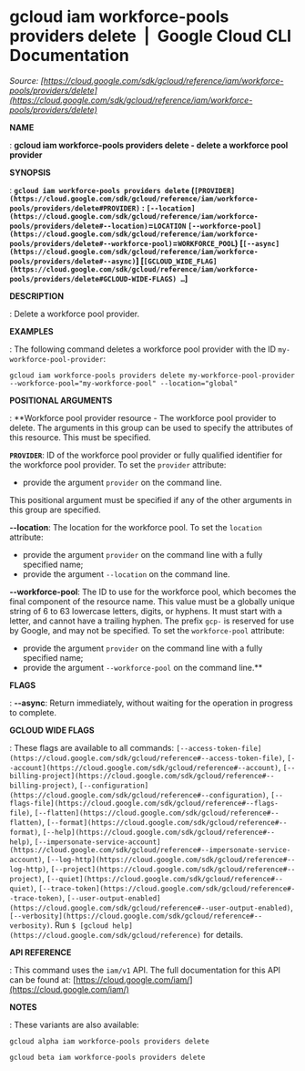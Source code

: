 # gcloud iam workforce-pools providers delete  |  Google Cloud CLI Documentation

*Source: [https://cloud.google.com/sdk/gcloud/reference/iam/workforce-pools/providers/delete](https://cloud.google.com/sdk/gcloud/reference/iam/workforce-pools/providers/delete)*

**NAME**

: **gcloud iam workforce-pools providers delete - delete a workforce pool provider**

**SYNOPSIS**

: **`gcloud iam workforce-pools providers delete` (`[PROVIDER](https://cloud.google.com/sdk/gcloud/reference/iam/workforce-pools/providers/delete#PROVIDER)` : `[--location](https://cloud.google.com/sdk/gcloud/reference/iam/workforce-pools/providers/delete#--location)`=`LOCATION` `[--workforce-pool](https://cloud.google.com/sdk/gcloud/reference/iam/workforce-pools/providers/delete#--workforce-pool)`=`WORKFORCE_POOL`) [`[--async](https://cloud.google.com/sdk/gcloud/reference/iam/workforce-pools/providers/delete#--async)`] [`[GCLOUD_WIDE_FLAG](https://cloud.google.com/sdk/gcloud/reference/iam/workforce-pools/providers/delete#GCLOUD-WIDE-FLAGS) …`]**

**DESCRIPTION**

: Delete a workforce pool provider.

**EXAMPLES**

: The following command deletes a workforce pool provider with the ID
`my-workforce-pool-provider`:

```
gcloud iam workforce-pools providers delete my-workforce-pool-provider --workforce-pool="my-workforce-pool" --location="global"
```

**POSITIONAL ARGUMENTS**

: **Workforce pool provider resource - The workforce pool provider to delete. The
arguments in this group can be used to specify the attributes of this resource.
This must be specified.

**`PROVIDER`**:
ID of the workforce pool provider or fully qualified identifier for the
workforce pool provider.
To set the `provider` attribute:

- provide the argument `provider` on the command line.

This positional argument must be specified if any of the other arguments in this
group are specified.

**--location**:
The location for the workforce pool.
To set the `location` attribute:

- provide the argument `provider` on the command line with a fully
specified name;
- provide the argument `--location` on the command line.

**--workforce-pool**:
The ID to use for the workforce pool, which becomes the final component of the
resource name. This value must be a globally unique string of 6 to 63 lowercase
letters, digits, or hyphens. It must start with a letter, and cannot have a
trailing hyphen. The prefix `gcp-` is reserved for use by Google, and
may not be specified.
To set the `workforce-pool` attribute:

- provide the argument `provider` on the command line with a fully
specified name;
- provide the argument `--workforce-pool` on the command line.**

**FLAGS**

: **--async**:
Return immediately, without waiting for the operation in progress to complete.

**GCLOUD WIDE FLAGS**

: These flags are available to all commands: `[--access-token-file](https://cloud.google.com/sdk/gcloud/reference#--access-token-file)`,
`[--account](https://cloud.google.com/sdk/gcloud/reference#--account)`, `[--billing-project](https://cloud.google.com/sdk/gcloud/reference#--billing-project)`,
`[--configuration](https://cloud.google.com/sdk/gcloud/reference#--configuration)`,
`[--flags-file](https://cloud.google.com/sdk/gcloud/reference#--flags-file)`,
`[--flatten](https://cloud.google.com/sdk/gcloud/reference#--flatten)`, `[--format](https://cloud.google.com/sdk/gcloud/reference#--format)`, `[--help](https://cloud.google.com/sdk/gcloud/reference#--help)`, `[--impersonate-service-account](https://cloud.google.com/sdk/gcloud/reference#--impersonate-service-account)`,
`[--log-http](https://cloud.google.com/sdk/gcloud/reference#--log-http)`,
`[--project](https://cloud.google.com/sdk/gcloud/reference#--project)`, `[--quiet](https://cloud.google.com/sdk/gcloud/reference#--quiet)`, `[--trace-token](https://cloud.google.com/sdk/gcloud/reference#--trace-token)`, `[--user-output-enabled](https://cloud.google.com/sdk/gcloud/reference#--user-output-enabled)`,
`[--verbosity](https://cloud.google.com/sdk/gcloud/reference#--verbosity)`.
Run `$ [gcloud help](https://cloud.google.com/sdk/gcloud/reference)` for details.

**API REFERENCE**

: This command uses the `iam/v1` API. The full documentation for this
API can be found at: [https://cloud.google.com/iam/](https://cloud.google.com/iam/)

**NOTES**

: These variants are also available:

```
gcloud alpha iam workforce-pools providers delete
```

```
gcloud beta iam workforce-pools providers delete
```